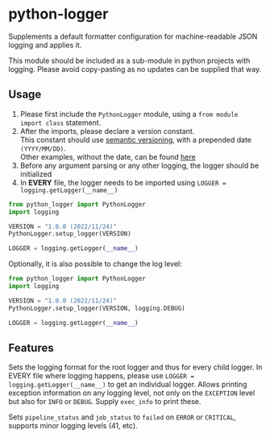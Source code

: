 # python-logger

Supplements a default formatter configuration for machine-readable JSON logging and applies it.

This module should be included as a sub-module in python projects with logging.
Please avoid copy-pasting as no updates can be supplied that way.

## Usage

1. Please first include the `PythonLogger` module, using a `from module import class` statement.
2. After the imports, please declare a version constant. \
    This constant should use [semantic versioning](https://semver.org/#semantic-versioning-specification-semver), with a prepended date `(YYYY/MM/DD)`.\
    Other examples, without the date, can be found [here](https://ihateregex.io/expr/semver/)
3. Before any argument parsing or any other logging, the logger should be initialized
4. In **EVERY** file, the logger needs to be imported using `LOGGER = logging.getLogger(__name__)`

```python
from python_logger import PythonLogger
import logging

VERSION = "1.0.0 (2022/11/24)"
PythonLogger.setup_logger(VERSION)

LOGGER = logging.getLogger(__name__)
```

Optionally, it is also possible to change the log level:

```python
from python_logger import PythonLogger
import logging

VERSION = "1.0.0 (2022/11/24)"
PythonLogger.setup_logger(VERSION, logging.DEBUG)

LOGGER = logging.getLogger(__name__)
```

## Features

Sets the logging format for the root logger and thus for every child logger.
In EVERY file where logging happens, please use `LOGGER = logging.getLogger(__name__)` to get an individual logger.
Allows printing exception information on any logging level, not only on the `EXCEPTION` level but also for `INFO` or `DEBUG`.
Supply `exec_info` to print these.

Sets `pipeline_status` and `job_status` to `failed` on `ERROR` or `CRITICAL`, supports minor logging levels (41, etc).
